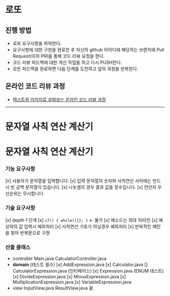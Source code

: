 # 로또
## 진행 방법
* 로또 요구사항을 파악한다.
* 요구사항에 대한 구현을 완료한 후 자신의 github 아이디에 해당하는 브랜치에 Pull Request(이하 PR)를 통해 코드 리뷰 요청을 한다.
* 코드 리뷰 피드백에 대한 개선 작업을 하고 다시 PUSH한다.
* 모든 피드백을 완료하면 다음 단계를 도전하고 앞의 과정을 반복한다.

## 온라인 코드 리뷰 과정
* [텍스트와 이미지로 살펴보는 온라인 코드 리뷰 과정](https://github.com/next-step/nextstep-docs/tree/master/codereview)

---

# 문자열 사칙 연산 계산기

# 문자열 사칙 연산 계산기

### 기능 요구사항
[x] 사용자가 문자열을 입력합니다.
[x] 입력 문자열의 숫자와 사칙연산 사이에는 반드시 빈 공백 문자열이 있습니다.
[x] 나눗셈의 경우 결과 값을 정수입니다.
[x] 연산자 우선순위는 무시합니다.

### 기술 요구사항
[x] depth 1 단계
[x] `if() { while(){}; }` <- 불가
[x] 메소드는 최대 10라인
[x] 예상외의 값 입력시 예외처리
[x] 사칙연산 기호가 아닐경우 예외처리
[x] 반복적인 패턴을 찾아 반복문으로 구현

### 산출 클래스
- controller
  Main.java
  CalculatorController.java
- **domain** (테스트 필수)
  [x] AddExpression.java
  [x] Calculator.java
  [] CalculatorExpression.java (인터페이스)
  [x] Expression.java (ENUM 테스트)
  [x] DivideExpression.java
  [x] MinusExpression.java
  [x] MultiplicationExpression.java
  [x] VariableExpression.java
- view
  InputView.java
  ResultView.java
 끝.